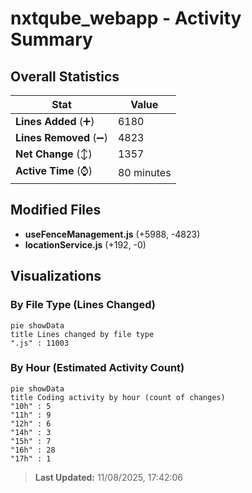 # nxtqube_webapp - Activity Summary 

## Overall Statistics

| Stat                   | Value                                                             |
| ---------------------- | ----------------------------------------------------------------- |
| **Lines Added** (➕)   | 6180                                          |
| **Lines Removed** (➖) | 4823                                        |
| **Net Change** (↕)    | 1357                |
| **Active Time** (⌚)   | 80 minutes |


## Modified Files
- **useFenceManagement.js** (+5988, -4823)
- **locationService.js** (+192, -0)

## Visualizations

### By File Type (Lines Changed)

```mermaid
pie showData
title Lines changed by file type
".js" : 11003
```

### By Hour (Estimated Activity Count)

```mermaid
pie showData
title Coding activity by hour (count of changes)
"10h" : 5
"11h" : 9
"12h" : 6
"14h" : 3
"15h" : 7
"16h" : 28
"17h" : 1
```


> **Last Updated:** 11/08/2025, 17:42:06